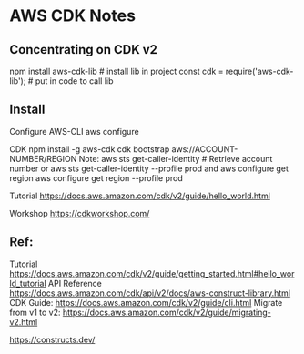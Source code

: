 # AWS CDK Notes
## Concentrating on CDK v2

npm install aws-cdk-lib   # install lib in project
const cdk = require('aws-cdk-lib');  # put in code to call lib

## Install
Configure AWS-CLI
aws configure

CDK
npm install -g aws-cdk
cdk bootstrap aws://ACCOUNT-NUMBER/REGION
Note: aws sts get-caller-identity  # Retrieve account number
   or aws sts get-caller-identity --profile prod
  and aws configure get region
      aws configure get region --profile prod

Tutorial
https://docs.aws.amazon.com/cdk/v2/guide/hello_world.html

Workshop
https://cdkworkshop.com/


## Ref:
Tutorial https://docs.aws.amazon.com/cdk/v2/guide/getting_started.html#hello_world_tutorial
API Reference https://docs.aws.amazon.com/cdk/api/v2/docs/aws-construct-library.html
CDK Guide: https://docs.aws.amazon.com/cdk/v2/guide/cli.html
Migrate from v1 to v2: https://docs.aws.amazon.com/cdk/v2/guide/migrating-v2.html

https://constructs.dev/
